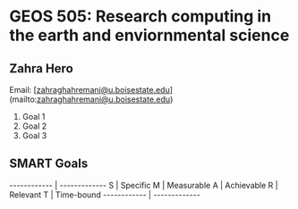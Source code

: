 # GEOS 505: Research computing in the earth and enviornmental science 

## Zahra Hero

Email: [zahraghahremani@u.boisestate.edu] (mailto:zahraghahremani@u.boisestate.edu)

1. Goal 1
2. Goal 2
3. Goal 3

## SMART Goals
------------ | -------------
S | Specific
M | Measurable
A | Achievable
R | Relevant
T | Time-bound
------------ | -------------
